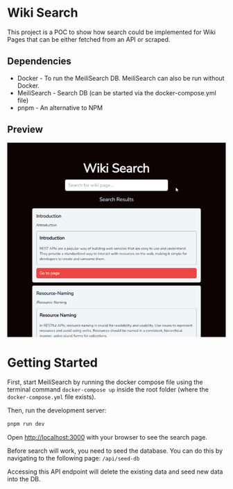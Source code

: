 # Wiki Search

This project is a POC to show how search could be implemented for Wiki Pages that can be either fetched from an API or scraped.

## Dependencies

- Docker - To run the MeiliSearch DB. MeiliSearch can also be run without Docker.
- MeiliSearch - Search DB (can be started via the docker-compose.yml file)
- pnpm - An alternative to NPM

## Preview

![Preview GIF](./readme/wiki-search-preview.gif)

# Getting Started

First, start MeiliSearch by running the docker compose file using the terminal command `docker-compose up` inside the root folder (where the `docker-compose.yml` file exists).

Then, run the development server:

```bash
pnpm run dev
```

Open [http://localhost:3000](http://localhost:3000) with your browser to see the search page.

Before search will work, you need to seed the database. You can do this by navigating to the following page:
`/api/seed-db`

Accessing this API endpoint will delete the existing data and seed new data into the DB.
